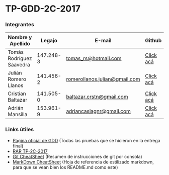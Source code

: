 # TP-GDD-2C-2017
### Integrantes
Nombre y Apellido | Legajo | E-mail | Github | Líder
----------------- |------- | ------ | ------ | -----
Tomás Rodríguez Saavedra | 147.248-3 | tomas_rs@hotmail.com | [Click acá](https://github.com/TomasRS) | ✔
Julián Romero Llanos | 141.456-2 | romerollanos.julian@gmail.com | [Click acá](https://github.com/RomeroLlanosJulian) | ✖
Cristian Baltazar | 141.505-0 | baltazar.crstn@gmail.com | [Click acá](https://github.com/cbaltazar) | ✖
Adrián Mansilla | 153.961-9 | adriancaslagnr@gmail.com | [Click acá](https://github.com/Adriangnr) | ✖

### Links útiles
* [Página oficial de GDD](https://utn.so/wp-content/uploads/2017/07/1C2017-ESTheR-Pruebas.pdf) (Todas las pruebas que se hicieron en la entrega final)
* [RAR TP-2C-2017](https://drive.google.com/file/d/0B_t8j3nOHeJcbXFQdVhfN1FyX1E/view)
* [Git CheatSheet](https://drive.google.com/file/d/0B_k1QNSnaW5UcTFTTlFoY3h5NWM/view?usp=sharing) (Resumen de instrucciones de git por consola)
* [MarkDown CheatSheet](https://guides.github.com/pdfs/markdown-cheatsheet-online.pdf) (Hoja de referencia de estilizado markdown, para que se vean bien los README.md como este)
